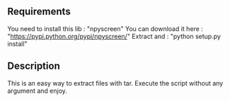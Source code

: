 ## Requirements

You need to install this lib : "npyscreen"
You can download it here : "https://pypi.python.org/pypi/npyscreen/"
Extract and : "python setup.py install"

## Description

This is an easy way to extract files with tar.
Execute the script without any argument and enjoy.
